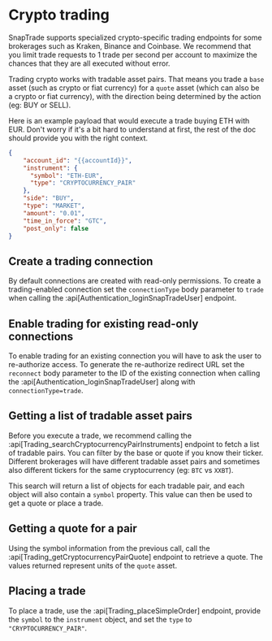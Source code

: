 # Crypto trading

SnapTrade supports specialized crypto-specific trading endpoints for some brokerages such as Kraken, Binance and Coinbase. We recommend that you limit trade requests to 1 trade per second per account to maximize the chances that they are all executed without error.

Trading crypto works with tradable asset pairs. That means you trade a `base` asset (such as crypto or fiat currency) for a `quote` asset (which can also be a crypto or fiat currency), with the direction being determined by the action (eg: BUY or SELL).

Here is an example payload that would execute a trade buying ETH with EUR. Don't worry if it's a bit hard to understand at first, the rest of the doc should provide you with the right context.

```json
{
    "account_id": "{{accountId}}",
    "instrument": {
      "symbol": "ETH-EUR",
      "type": "CRYPTOCURRENCY_PAIR"
    },
    "side": "BUY",
    "type": "MARKET",
    "amount": "0.01",
    "time_in_force": "GTC",
    "post_only": false
}
```

## Create a trading connection

By default connections are created with read-only permissions. To create a trading-enabled connection set the `connectionType` body parameter to `trade` when calling the :api[Authentication_loginSnapTradeUser] endpoint.

## Enable trading for existing read-only connections

To enable trading for an existing connection you will have to ask the user to re-authorize access. To generate the re-authorize redirect URL set the `reconnect` body parameter to the ID of the existing connection when calling the :api[Authentication_loginSnapTradeUser] along with `connectionType=trade`.

## Getting a list of tradable asset pairs

Before you execute a trade, we recommend calling the :api[Trading_searchCryptocurrencyPairInstruments] endpoint to fetch a list of tradable pairs. You can filter by the base or quote if you know their ticker. Different brokerages will have different tradable asset pairs and sometimes also different tickers for the same cryptocurrency (eg: `BTC` vs `XXBT`).

This search will return a list of objects for each tradable pair, and each object will also contain a `symbol` property. This value can then be used to get a quote or place a trade.

## Getting a quote for a pair

Using the symbol information from the previous call, call the :api[Trading_getCryptocurrencyPairQuote] endpoint to retrieve a quote. The values returned represent units of the `quote` asset.

## Placing a trade

To place a trade, use the :api[Trading_placeSimpleOrder] endpoint, provide the `symbol` to the `instrument` object, and set the `type` to `"CRYPTOCURRENCY_PAIR"`.
